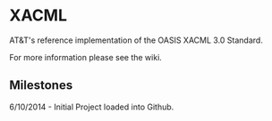 XACML
=====

AT&amp;T's reference implementation of the OASIS XACML 3.0 Standard.

For more information please see the wiki.

Milestones
----------

6/10/2014 - Initial Project loaded into Github.

